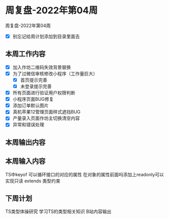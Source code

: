 # 周复盘-2022年第04周

周复盘-2022年第04周

- [x] 别忘记给周计划添加到目录里面去

## 本周工作内容
- [x] 加入作坊二维码失效背景替换
- [x] 为了过微信审核修改小程序（工作量巨大）
	- [x] 首页提示完善
	- [x] 未登录提示完善
- [x] 所有页面进行验证用户权限判断
- [x] 小程序页面BUG修复
- [x] 添加订单默认图片
- [x] 真机苹果12管理页面样式遮挡BUG
- [x] 产量录入页面作坊主切换清空内容
- [x] 异常和错误处理
## 本周输出内容

## 本周输入内容
TS中keyof 可以循环接口的对应的属性
在对象的属性前面吗添加上readonly可以实现只读
extends 类型约束
## 下周计划
TS类型体操研究
学习TS的类型相关知识
B站内容输出